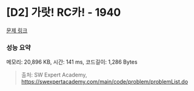 # [D2] 가랏! RC카! - 1940 

[문제 링크](https://swexpertacademy.com/main/code/problem/problemDetail.do?contestProbId=AV5PjMgaALgDFAUq) 

### 성능 요약

메모리: 20,896 KB, 시간: 141 ms, 코드길이: 1,286 Bytes



> 출처: SW Expert Academy, https://swexpertacademy.com/main/code/problem/problemList.do